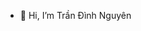 - 👋 Hi, I’m Trần Đình Nguyên
<!--- - 👀 I’m interested in Machine Learing, Deep Learning
- 🌱 I’m currently learning English
 - 💞️ I’m looking to collaborate on ... 
- 📫 How to reach me ... --->

<!---
NguyenMguyen/NguyenMguyen is a ✨ special ✨ repository because its `README.md` (this file) appears on your GitHub profile.
You can click the Preview link to take a look at your changes.
--->
